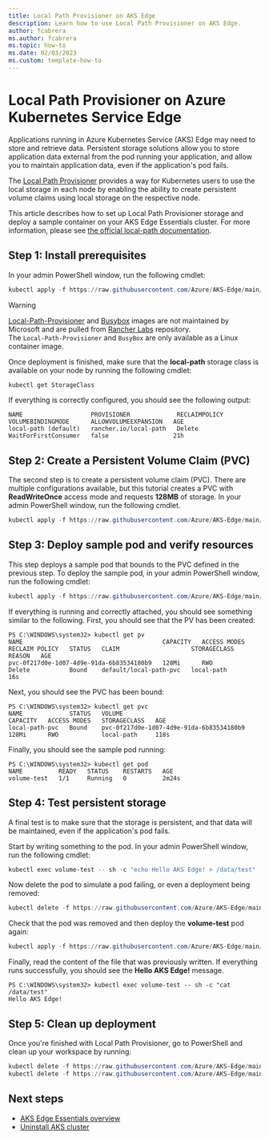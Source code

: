 ```yaml
---
title: Local Path Provisioner on AKS Edge
description: Learn how to use Local Path Provisioner on AKS Edge.
author: fcabrera
ms.author: fcabrera
ms.topic: how-to
ms.date: 02/03/2023
ms.custom: template-how-to
---
```


# Local Path Provisioner on Azure Kubernetes Service Edge

Applications running in Azure Kubernetes Service (AKS) Edge may need to store and retrieve data. Persistent storage solutions allow you to store application data external from the pod running your application, and allow you to maintain application data, even if the application's pod fails.

The [Local Path Provisioner](https://github.com/rancher/local-path-provisioner) provides a way for Kubernetes users to use the local storage in each node by enabling the ability to create persistent volume claims using local storage on the respective node.

This article describes how to set up Local Path Provisioner storage and deploy a sample container on your AKS Edge Essentials cluster. For more information, please see [the official local-path documentation](https://github.com/rancher/local-path-provisioner/blob/master/README.md#usage).

## Step 1: Install prerequisites

In your admin PowerShell window, run the following cmdlet:

```powershell
kubectl apply -f https://raw.githubusercontent.com/Azure/AKS-Edge/main/samples/storage/local-path-provisioner/local-path-storage.yaml
```

> [!WARNING]
> [Local-Path-Provisioner](https://github.com/rancher/local-path-provisioner) and [Busybox](https://hub.docker.com/r/rancher/busybox) images are not maintained by Microsoft and are pulled from [Rancher Labs](https://hub.docker.com/u/rancher) repository.  
> The `Local-Path-Provisioner` and `BusyBox` are only available as a Linux container image. 

Once deployment is finished, make sure that the **local-path** storage class is available on your node by running the following cmdlet:

```powershell
kubectl get StorageClass
```

If everything is correctly configured, you should see the following output:

```shell
NAME                   PROVISIONER             RECLAIMPOLICY   VOLUMEBINDINGMODE      ALLOWVOLUMEEXPANSION   AGE
local-path (default)   rancher.io/local-path   Delete          WaitForFirstConsumer   false                  21h
```

## Step 2: Create a Persistent Volume Claim (PVC)

The second step is to create a persistent volume claim (PVC). There are multiple configurations available, but this tutorial creates a PVC with **ReadWriteOnce** access mode and requests **128MB** of storage. In your admin PowerShell window, run the following cmdlet.

```powershell
kubectl apply -f https://raw.githubusercontent.com/Azure/AKS-Edge/main/samples/storage/local-path-provisioner/pvc.yaml
```

## Step 3: Deploy sample pod and verify resources

This step deploys a sample pod that bounds to the PVC defined in the previous step. To deploy the sample pod, in your admin PowerShell window, run the following cmdlet:

```powershell
kubectl apply -f https://raw.githubusercontent.com/Azure/AKS-Edge/main/samples/storage/local-path-provisioner/pod.yaml
```

If everything is running and correctly attached, you should see something similar to the following. First, you should see that the PV has been created:

```shell
PS C:\WINDOWS\system32> kubectl get pv
NAME                                       CAPACITY   ACCESS MODES   RECLAIM POLICY   STATUS   CLAIM                    STORAGECLASS   REASON   AGE
pvc-0f217d0e-1d07-4d9e-91da-6b83534180b9   128Mi      RWO            Delete           Bound    default/local-path-pvc   local-path              16s
```

Next, you should see the PVC has been bound:

```shell
PS C:\WINDOWS\system32> kubectl get pvc
NAME             STATUS   VOLUME                                     CAPACITY   ACCESS MODES   STORAGECLASS   AGE
local-path-pvc   Bound    pvc-0f217d0e-1d07-4d9e-91da-6b83534180b9   128Mi      RWO            local-path     118s
```

Finally, you should see the sample pod running:

```shell
PS C:\WINDOWS\system32> kubectl get pod
NAME          READY   STATUS    RESTARTS   AGE
volume-test   1/1     Running   0          2m24s
```

## Step 4: Test persistent storage

A final test is to make sure that the storage is persistent, and that data will be maintained, even if the application's pod fails.

Start by writing something to the pod. In your admin PowerShell window, run the following cmdlet:

```powershell
kubectl exec volume-test -- sh -c "echo Hello AKS Edge! > /data/test"
```

Now delete the pod to simulate a pod failing, or even a deployment being removed:

```powershell
kubectl delete -f https://raw.githubusercontent.com/Azure/AKS-Edge/main/samples/storage/local-path-provisioner/pod.yaml
```

Check that the pod was removed and then deploy the **volume-test** pod again:

```powershell
kubectl apply -f https://raw.githubusercontent.com/Azure/AKS-Edge/main/samples/storage/local-path-provisioner/pod.yaml
```

Finally, read the content of the file that was previously written. If everything runs successfully, you should see the **Hello AKS Edge!** message.

```shell
PS C:\WINDOWS\system32> kubectl exec volume-test -- sh -c "cat /data/test"
Hello AKS Edge!
```

## Step 5: Clean up deployment

Once you're finished with Local Path Provisioner, go to PowerShell and clean up your workspace by running:

```powershell
kubectl delete -f https://raw.githubusercontent.com/Azure/AKS-Edge/main/samples/storage/local-path-provisioner/pod.yaml
kubectl delete -f https://raw.githubusercontent.com/Azure/AKS-Edge/main/samples/storage/local-path-provisioner/pvc.yaml
```

## Next steps

- [AKS Edge Essentials overview](aks-edge-overview.md)
- [Uninstall AKS cluster](aks-edge-howto-uninstall.md)
